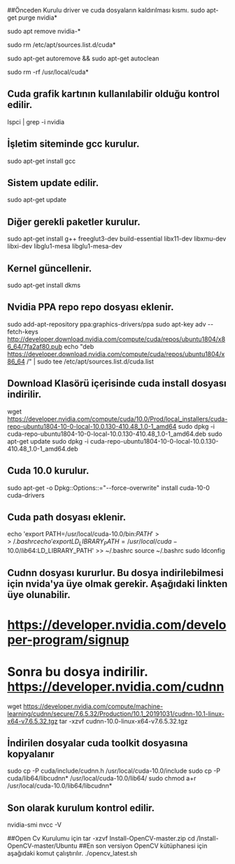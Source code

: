 
##Önceden Kurulu driver ve cuda dosyaların kaldırılması kısmı. 
sudo apt-get purge nvidia*

sudo apt remove nvidia-*

sudo rm /etc/apt/sources.list.d/cuda*

sudo apt-get autoremove && sudo apt-get autoclean

sudo rm -rf /usr/local/cuda*


## Cuda grafik kartının kullanılabilir olduğu kontrol edilir.
lspci | grep -i nvidia

## İşletim siteminde gcc kurulur.
sudo apt-get install gcc

## Sistem update edilir.
sudo apt-get update

## Diğer gerekli paketler kurulur.
sudo apt-get install g++ freeglut3-dev build-essential libx11-dev libxmu-dev libxi-dev libglu1-mesa libglu1-mesa-dev

## Kernel güncellenir.
sudo apt-get install dkms

## Nvidia PPA repo repo dosyası eklenir.
sudo add-apt-repository ppa:graphics-drivers/ppa
sudo apt-key adv --fetch-keys http://developer.download.nvidia.com/compute/cuda/repos/ubuntu1804/x86_64/7fa2af80.pub
echo "deb https://developer.download.nvidia.com/compute/cuda/repos/ubuntu1804/x86_64 /" | sudo tee /etc/apt/sources.list.d/cuda.list

## Download Klasörü içerisinde cuda install dosyası indirilir.
wget https://developer.nvidia.com/compute/cuda/10.0/Prod/local_installers/cuda-repo-ubuntu1804-10-0-local-10.0.130-410.48_1.0-1_amd64
sudo dpkg -i cuda-repo-ubuntu1804-10-0-local-10.0.130-410.48_1.0-1_amd64.deb
sudo apt-get update
sudo dpkg -i cuda-repo-ubuntu1804-10-0-local-10.0.130-410.48_1.0-1_amd64.deb


## Cuda 10.0 kurulur.
sudo apt-get -o Dpkg::Options::="--force-overwrite" install cuda-10-0 cuda-drivers


## Cuda path dosyası eklenir.
echo 'export PATH=/usr/local/cuda-10.0/bin:$PATH' >> ~/.bashrc
echo 'export LD_LIBRARY_PATH=/usr/local/cuda-10.0/lib64:$LD_LIBRARY_PATH' >> ~/.bashrc
source ~/.bashrc
sudo ldconfig

## Cudnn dosyası kururlur. Bu dosya indirilebilmesi için nvida'ya üye olmak gerekir. Aşağıdaki linkten üye olunabilir.
#  https://developer.nvidia.com/developer-program/signup
# Sonra bu dosya indirilir. https://developer.nvidia.com/cudnn
wget https://developer.nvidia.com/compute/machine-learning/cudnn/secure/7.6.5.32/Production/10.1_20191031/cudnn-10.1-linux-x64-v7.6.5.32.tgz
tar -xzvf cudnn-10.0-linux-x64-v7.6.5.32.tgz


## İndirilen dosyalar cuda toolkit dosyasına kopyalanır
sudo cp -P cuda/include/cudnn.h /usr/local/cuda-10.0/include
sudo cp -P cuda/lib64/libcudnn* /usr/local/cuda-10.0/lib64/
sudo chmod a+r /usr/local/cuda-10.0/lib64/libcudnn*

## Son olarak kurulum kontrol edilir.
nvidia-smi
nvcc -V


##Open Cv Kurulumu için 
tar -xzvf Install-OpenCV-master.zip
cd /Install-OpenCV-master/Ubuntu
##En son versiyon OpenCV kütüphanesi için aşağıdaki komut çalıştırılır.
./opencv_latest.sh 
